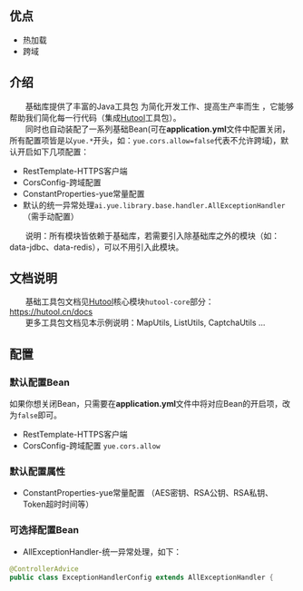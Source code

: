 ## 优点
- 热加载
- 跨域

## 介绍

　　基础库提供了丰富的Java工具包 为简化开发工作、提高生产率而生    ，它能够帮助我们简化每一行代码（集成[Hutool](https://hutool.cn)工具包）。<br>
　　同时也自动装配了一系列基础Bean(可在<b>application.yml</b>文件中配置关闭，所有配置项皆是以`yue.*`开头，如：`yue.cors.allow=false`代表不允许跨域)，默认开启如下几项配置：
- RestTemplate-HTTPS客户端
- CorsConfig-跨域配置
- ConstantProperties-yue常量配置
- 默认的统一异常处理`ai.yue.library.base.handler.AllExceptionHandler`（需手动配置）

　　说明：所有模块皆依赖于基础库，若需要引入除基础库之外的模块（如：data-jdbc、data-redis），可以不用引入此模块。<br>

## 文档说明
　　基础工具包文档见[Hutool](https://hutool.cn/docs)核心模块`hutool-core`部分：https://hutool.cn/docs<br>
　　更多工具包文档见本示例说明：MapUtils, ListUtils, CaptchaUtils ...

## 配置
### 默认配置Bean

如果你想关闭Bean，只需要在<b>application.yml</b>文件中将对应Bean的开启项，改为`false`即可。

- RestTemplate-HTTPS客户端
- CorsConfig-跨域配置 `yue.cors.allow`

### 默认配置属性

- ConstantProperties-yue常量配置 （AES密钥、RSA公钥、RSA私钥、Token超时时间等）

### 可选择配置Bean

- AllExceptionHandler-统一异常处理，如下：

```java
@ControllerAdvice
public class ExceptionHandlerConfig extends AllExceptionHandler {
```
